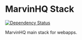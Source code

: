 MarvinHQ Stack
=====

[![Dependency Status](https://david-dm.org/marvinhq/stack.svg)](https://david-dm.org/marvinhq/stack)

MarvinHQ main stack for webapps.
